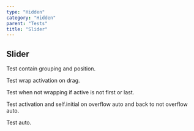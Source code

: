 ```yaml
---
type: "Hidden"
category: "Hidden"
parent: "Tests"
title: "Slider"
---
```


## Slider

Test contain grouping and position.

<demo>
  <demoinline src="demos/components/core/slider/wrap-center">
  </demoinline>
  <demoinline src="demos/components/core/slider/wrap-left">
  </demoinline>
  <demoinline src="demos/components/core/slider/wrap-right">
  </demoinline>
</demo>

Test wrap activation on drag.

Test when not wrapping if active is not first or last.

<demo>
  <demoinline src="demos/components/core/slider/wrap-center">
  </demoinline>
  <demoinline src="demos/components/core/slider/wrap-left">
  </demoinline>
  <demoinline src="demos/components/core/slider/wrap-right">
  </demoinline>
</demo>

Test activation and self.initial on overflow auto and back to not overflow auto.

<demo>
  <demoinline src="demos/components/core/slider/overflow-auto">
  </demoinline>
</demo>

Test auto.

<demo>	
  <demoinline src="demos/components/core/slider/progress">	
  </demoinline>	
</demo>	
